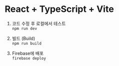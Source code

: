 # React + TypeScript + Vite

1. 코드 수정 후 로컬에서 테스트 <br/>
```npm run dev```

2. 빌드 (Build) <br/>
```npm run build```

3. Firebase에 배포 <br/>
```firebase deploy```
